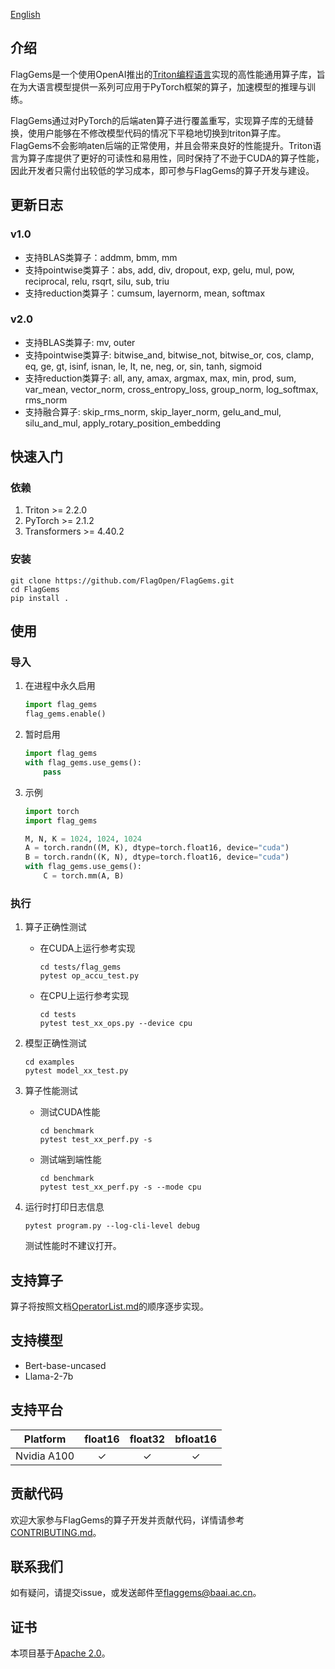 [English](https://github.com/FlagOpen/FlagGems/blob/master/README.md)

## 介绍

FlagGems是一个使用OpenAI推出的[Triton编程语言](https://github.com/openai/triton)实现的高性能通用算子库，旨在为大语言模型提供一系列可应用于PyTorch框架的算子，加速模型的推理与训练。  

FlagGems通过对PyTorch的后端aten算子进行覆盖重写，实现算子库的无缝替换，使用户能够在不修改模型代码的情况下平稳地切换到triton算子库。FlagGems不会影响aten后端的正常使用，并且会带来良好的性能提升。Triton语言为算子库提供了更好的可读性和易用性，同时保持了不逊于CUDA的算子性能，因此开发者只需付出较低的学习成本，即可参与FlagGems的算子开发与建设。  

## 更新日志

### v1.0
- 支持BLAS类算子：addmm, bmm, mm  
- 支持pointwise类算子：abs, add, div, dropout, exp, gelu, mul, pow, reciprocal, relu, rsqrt, silu, sub, triu  
- 支持reduction类算子：cumsum, layernorm, mean, softmax  

### v2.0
- 支持BLAS类算子: mv, outer  
- 支持pointwise类算子: bitwise_and, bitwise_not, bitwise_or, cos, clamp, eq, ge, gt, isinf, isnan, le, lt, ne, neg, or, sin, tanh, sigmoid  
- 支持reduction类算子: all, any, amax, argmax, max, min, prod, sum, var_mean, vector_norm, cross_entropy_loss, group_norm, log_softmax, rms_norm  
- 支持融合算子: skip_rms_norm, skip_layer_norm, gelu_and_mul, silu_and_mul, apply_rotary_position_embedding  

## 快速入门

### 依赖

1. Triton >= 2.2.0  
2. PyTorch >= 2.1.2  
3. Transformers >= 4.40.2  

### 安装  

```shell
git clone https://github.com/FlagOpen/FlagGems.git
cd FlagGems
pip install .
```

## 使用  

### 导入

1. 在进程中永久启用  
    ```python
    import flag_gems
    flag_gems.enable()
    ```

2. 暂时启用  
    ```python
    import flag_gems
    with flag_gems.use_gems():
        pass
    ```

3. 示例  
    ```python
    import torch
    import flag_gems

    M, N, K = 1024, 1024, 1024
    A = torch.randn((M, K), dtype=torch.float16, device="cuda")
    B = torch.randn((K, N), dtype=torch.float16, device="cuda")
    with flag_gems.use_gems():
        C = torch.mm(A, B)
    ```

### 执行

1. 算子正确性测试  
    - 在CUDA上运行参考实现  
        ```shell
        cd tests/flag_gems
        pytest op_accu_test.py
        ```
    - 在CPU上运行参考实现  
        ```shell
        cd tests
        pytest test_xx_ops.py --device cpu
        ```
2. 模型正确性测试  
    ```shell
    cd examples
    pytest model_xx_test.py
    ```

3. 算子性能测试  
    - 测试CUDA性能  
        ```shell
        cd benchmark
        pytest test_xx_perf.py -s
        ```
    - 测试端到端性能  
        ```shell
        cd benchmark
        pytest test_xx_perf.py -s --mode cpu
        ```

2. 运行时打印日志信息  
    ```shell
    pytest program.py --log-cli-level debug
    ```
    测试性能时不建议打开。  

## 支持算子

算子将按照文档[OperatorList.md](https://github.com/FlagOpen/FlagGems/blob/master/OperatorList.md)的顺序逐步实现。

## 支持模型

- Bert-base-uncased  
- Llama-2-7b  

## 支持平台

| Platform | float16 | float32 | bfloat16 |
| :---: | :---: | :---: | :---: |
| Nvidia A100 | ✓ | ✓ | ✓ |

## 贡献代码

欢迎大家参与FlagGems的算子开发并贡献代码，详情请参考[CONTRIBUTING.md](https://github.com/FlagOpen/FlagGems/blob/master/CONTRIBUTING.md)。

## 联系我们

如有疑问，请提交issue，或发送邮件至<a href="mailto:flaggems@baai.ac.cn">flaggems@baai.ac.cn</a>。

## 证书

本项目基于[Apache 2.0](https://github.com/FlagOpen/FlagGems/blob/master/LICENSE)。
